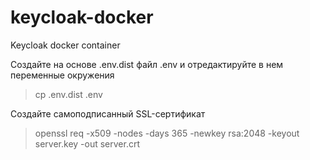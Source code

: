 # keycloak-docker
<p>
Keycloak docker container
</p>

Создайте на основе .env.dist файл .env и отредактируйте в нем переменные окружения
> cp .env.dist .env


Создайте самоподписанный SSL-сертификат
> openssl req -x509 -nodes -days 365 -newkey rsa:2048 -keyout server.key -out server.crt

